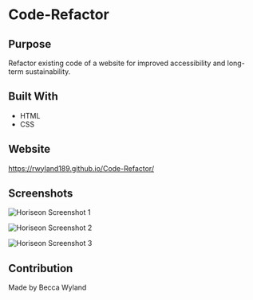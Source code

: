 # Code-Refactor

## Purpose
Refactor existing code of a website for improved accessibility and long-term sustainability.

## Built With
* HTML
* CSS

## Website
https://rwyland189.github.io/Code-Refactor/

## Screenshots
![Horiseon Screenshot 1](/images/code-refactor-screenshot-1.png)

![Horiseon Screenshot 2](/images/code-refactor-screenshot-2.png)

![Horiseon Screenshot 3](/images/code-refactor-screenshot-3.png)

## Contribution
Made by Becca Wyland